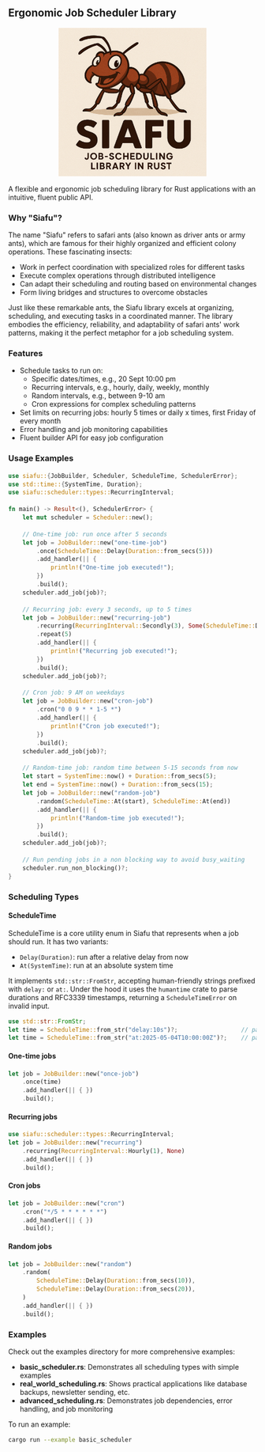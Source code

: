 ## Ergonomic Job Scheduler Library

<p align="center">
  <img src="siafu.png" alt="Siafu (Safari Ants)" width="300">
</p>

A flexible and ergonomic job scheduling library for Rust applications with an intuitive, fluent public API.

### Why "Siafu"?

The name "Siafu" refers to safari ants (also known as driver ants or army ants), which are famous for their highly organized and efficient colony operations. These fascinating insects:

- Work in perfect coordination with specialized roles for different tasks
- Execute complex operations through distributed intelligence
- Can adapt their scheduling and routing based on environmental changes
- Form living bridges and structures to overcome obstacles

Just like these remarkable ants, the Siafu library excels at organizing, scheduling, and executing tasks in a coordinated manner. The library embodies the efficiency, reliability, and adaptability of safari ants' work patterns, making it the perfect metaphor for a job scheduling system.

### Features

- Schedule tasks to run on:
  - Specific dates/times, e.g., 20 Sept 10:00 pm
  - Recurring intervals, e.g., hourly, daily, weekly, monthly
  - Random intervals, e.g., between 9-10 am
  - Cron expressions for complex scheduling patterns
- Set limits on recurring jobs: hourly 5 times or daily x times, first Friday of every month
- Error handling and job monitoring capabilities
- Fluent builder API for easy job configuration

### Usage Examples

```rust
use siafu::{JobBuilder, Scheduler, ScheduleTime, SchedulerError};
use std::time::{SystemTime, Duration};
use siafu::scheduler::types::RecurringInterval;

fn main() -> Result<(), SchedulerError> {
    let mut scheduler = Scheduler::new();

    // One-time job: run once after 5 seconds
    let job = JobBuilder::new("one-time-job")
        .once(ScheduleTime::Delay(Duration::from_secs(5)))
        .add_handler(|| {
            println!("One-time job executed!");
        })
        .build();
    scheduler.add_job(job)?;

    // Recurring job: every 3 seconds, up to 5 times
    let job = JobBuilder::new("recurring-job")
        .recurring(RecurringInterval::Secondly(3), Some(ScheduleTime::Delay(Duration::from_secs(3))))
        .repeat(5)
        .add_handler(|| {
            println!("Recurring job executed!");
        })
        .build();
    scheduler.add_job(job)?;

    // Cron job: 9 AM on weekdays
    let job = JobBuilder::new("cron-job")
        .cron("0 0 9 * * 1-5 *")
        .add_handler(|| {
            println!("Cron job executed!");
        })
        .build();
    scheduler.add_job(job)?;

    // Random-time job: random time between 5-15 seconds from now
    let start = SystemTime::now() + Duration::from_secs(5);
    let end = SystemTime::now() + Duration::from_secs(15);
    let job = JobBuilder::new("random-job")
        .random(ScheduleTime::At(start), ScheduleTime::At(end))
        .add_handler(|| {
            println!("Random-time job executed!");
        })
        .build();
    scheduler.add_job(job)?;

    // Run pending jobs in a non blocking way to avoid busy_waiting
    scheduler.run_non_blocking()?;
}
```

### Scheduling Types

#### ScheduleTime

ScheduleTime is a core utility enum in Siafu that represents when a job should run. It has two variants:
- `Delay(Duration)`: run after a relative delay from now
- `At(SystemTime)`: run at an absolute system time

It implements `std::str::FromStr`, accepting human-friendly strings prefixed with `delay:` or `at:`. Under the hood it uses the `humantime` crate to parse durations and RFC3339 timestamps, returning a `ScheduleTimeError` on invalid input.

```rust
use std::str::FromStr;
let time = ScheduleTime::from_str("delay:10s")?;                  // parses "10s" as a Duration
let time = ScheduleTime::from_str("at:2025-05-04T10:00:00Z")?;    // parses RFC3339 timestamp
```

#### One-time jobs

```rust
let job = JobBuilder::new("once-job")
    .once(time)
    .add_handler(|| { })
    .build();
```

#### Recurring jobs

```rust
use siafu::scheduler::types::RecurringInterval;
let job = JobBuilder::new("recurring")
    .recurring(RecurringInterval::Hourly(1), None)
    .add_handler(|| { })
    .build();
```

#### Cron jobs

```rust
let job = JobBuilder::new("cron")
    .cron("*/5 * * * * * *")
    .add_handler(|| { })
    .build();
```

#### Random jobs

```rust
let job = JobBuilder::new("random")
    .random(
        ScheduleTime::Delay(Duration::from_secs(10)),
        ScheduleTime::Delay(Duration::from_secs(20)),
    )
    .add_handler(|| { })
    .build();
```

### Examples

Check out the examples directory for more comprehensive examples:

- **basic_scheduler.rs**: Demonstrates all scheduling types with simple examples
- **real_world_scheduling.rs**: Shows practical applications like database backups, newsletter sending, etc.
- **advanced_scheduling.rs**: Demonstrates job dependencies, error handling, and job monitoring

To run an example:

```bash
cargo run --example basic_scheduler
```